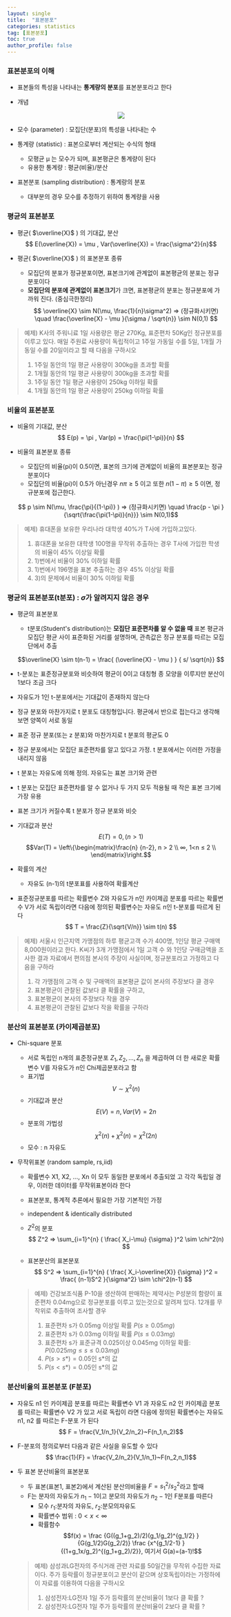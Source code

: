 ```yaml
---
layout: single
title:  "표본분포"
categories: statistics
tag: [표본분포]
toc: true
author_profile: false
---
```


### 표본분포의 이해

* 표본들의 특성을 나타내는 **통계량의 분포**를 표본분포라고 한다
* 개념

  <center><img src="../../images/2022-03-20-sampledist/pic-1.png" /></center>   

* 모수 (parameter) : 모집단(분포)의 특성을 나타내는 수
* 통계량 (statistic) : 표본으로부터 계산되는 수식의 형태
  * 모평균 μ 는 모수가 되며, 표본평균은 통계량이 된다
  * 유용한 통계량 : 평균(비율)/분산
  
* 표본분포 (sampling distribution) : 통계량의 분포
  * 대부분의 경우 모수를 추정하기 위하여 통계량을 사용

### 평균의 표본분포

* 평균( $\overline{X}$ ) 의 기대값, 분산
  $$ E(\overline{X}) = \mu , Var(\overline{X}) = \frac{\sigma^2}{n}$$

* 평균( $\overline{X}$ ) 의 표본분포 종류
  * 모집단의 분포가 정규분포이면, 표본크기에 관계없이 표본평균의 분포는 정규분포이다
  * **모집단의 분포에 관계없이 표본크기**가 크면, 표본평균의 분포는 정규분포에 가까워 진다. (중심극한정리)
  $$ \overline{X} \sim N(\mu, \frac{1}{n}\sigma^2) ⇒ (정규화시키면) \quad \frac{\overline{X} - \mu }{\sigma / \sqrt{n}} \sim N(0,1) $$

> 예제) K사의 주워니료 1일 사용량은 평균 270Kg, 표준편차 50Kg인 정규분포를 이루고 있다. 매일 주원료 사용량이 독립적이고 1주일 가동일 수를 5일, 1개월 가동일 수를 20일이라고 할 때 다음을 구하시오<br>
> 1) 1주일 동안의 1일 평균 사용량이 300kg을 초과할 확률<br>
> 2) 1개월 동안의 1일 평균 사용량이 300kg을 초과할 확률
> 2) 1주일 동안 1일 평균 사용량이 250kg 이하일 확률<br>
> 3) 1개월 동안의 1일 평균 사용량이 250kg 이하일 확률


### 비율의 표본분포
* 비율의 기대값, 분산
  $$ E(p) = \pi , Var(p) = \frac{\pi(1-\pi)}{n} $$

* 비율의 표본분포 종류
  * 모집단의 비율(pi)이 0.5이면, 표본의 크기에 관계없이 비율의 표본분포는 정규분포이다
  * 모집단의 비율(pi)이 0.5가 아닌경우 $n \pi≥5$ 이고 또한 $n (1-\pi)≥5$ 이면, 정규분포에 접근한다.

  $$ p \sim N(\mu, \frac{\pi}{(1-\pi)} ) ⇒ (정규화시키면) \quad \frac{p - \pi }{\sqrt{\frac{\pi(1-\pi)}{n}}} \sim N(0,1)$$

> 예제) 휴대폰을 보유한 우리나라 대학생 40%가 T사에 가입하고있다.<br>
> 1) 휴대폰을 보유한 대학생 100명을 무작위 추출하는 경우 T사에 가입한 학생의 비율이 45% 이상일 확률<br>
> 2) 1)번에서 비율이 30% 이하일 확률
> 2) 1)번에서 196명을 표본 추출하는 경우 45% 이상일 확률<br>
> 3) 3)의 문제에서 비율이 30% 이하일 확률

### 평균의 표본분포(t분포) : $\sigma$가 알려지지 않은 경우

* 평균의 표본분포
  * t분포(Student's distribution)는 **모집단 표준편차를 알 수 없을 때** 표본 평균과 모집단 평균 사이 표준화된 거리를 설명하며, 관측값은 정규 분포를 따르는 모집단에서 추출

  $$\overline{X} \sim t(n-1) = \frac{ (\overline{X} - \mu ) } { s/ \sqrt{n}}  $$

* t-분포는 표준정규분포와 비슷하여 평균이 0이고 대칭형 종  모양을 이루지만 분산이 1보다 조금 크다
* 자유도가 1인 t-분포에서는 기대값이 존재하지 않는다
* 정규 분포와 마찬가지로 t 분포도 대칭형입니다. 평균에서 반으로 접는다고 생각해보면 양쪽이 서로 동일
* 표준 정규 분포(또는 z 분포)와 마찬가지로 t 분포의 평균도 0
* 정규 분포에서는 모집단 표준편차를 알고 있다고 가정. t 분포에서는 이러한 가정을 내리지 않음
* t 분포는 자유도에 의해 정의. 자유도는 표본 크기와 관련
* t 분포는 모집단 표준편차를 알 수 없거나 두 가지 모두 적용될 때 작은 표본 크기에 가장 유용
* 표본 크기가 커질수록 t 분포가 정규 분포와 비슷
* 기대값과 분산
  $$ E(T) = 0, (n>1) $$
   $$Var(T) = \left\{\begin{matrix}\frac{n} {n-2}, n > 2 \\ ∞, 1<n ≤ 2 \\ \end{matrix}\right.$$

* 확률의 계산
  * 자유도 (n-1)의 t분포표를 사용하여 확률계산


* 표준정규분포를 따르는 확률변수 Z와 자유도가 n인 카이제곱  분포를 따르는 확률변수 V가 서로 독립이라면 다음에 정의된 확률변수는 자유도 n인 t-분포를 따르게 된다
  $$ T = \frac{Z}{\sqrt{V/n}} \sim t(n) $$

> 예제) 서울시 인근지역 가맹점의 하루 평균고객 수가 400명, 1인당 평균 구매액 8,000원이라고 한다. K씨가 3개 가맹점에서 1일 고객 수 와 1인당 구매금액을 조사한 결과 자료에서 편의점 본사의 주장이 사실이며, 정규분포라고 가정하고 다음을 구하라
> 1) 각 가맹점의 고객 수 및 구매액의 표본평균 값이 본사의 주장보다 클 경우
> 2) 표본평균이 관찰된 값보다 클 확률을 구하고, 
> 3) 표본평균이 본사의 주장보다 작을 경우
> 4) 표본평균이 관찰된 값보다 작을 확률을 구하라



### 분산의 표본분포 (카이제곱분포)
* Chi-square 분포
  * 서로 독립인 n개의 표준정규분포 $Z_1, Z_2, …, Z_n$ 을 제곱하여 더  한 새로운 확률변수 V를 자유도가 n인 Chi제곱분포라고 함
  * 표기법
    $$ V \sim \chi^2(n) $$
  * 기대값과 분산
    $$ E(V) = n, Var(V)=2n $$
  * 분포의 가법성
     $$ \chi^2(n)  + \chi^2(n) = \chi^2(2n) $$
  * 모수 : n 자유도
* 무작위표본 (random sample, rs,iid)
  * 확률변수 X1, X2, …, Xn 이 모두 동일한 분포에서 추출되었  고 각각 독립일 경우, 이러한 데이터를 무작위표본이라 한다
  * 표본분포, 통계적 추론에서 필요한 가장 기본적인 가정
  * independent & identically distributed
  * $Z^2$의 분포
    $$ Z^2 ⇒ \sum_{i=1}^{n} ( \frac{ X_i-\mu} {\sigma} )^2 \sim \chi^2(n) $$

  * 표본분산의 표본분포
    $$ S^2 ⇒  \sum_{i=1}^{n} ( \frac{ X_i-\overline{X}} {\sigma} )^2 = \frac{ (n-1)S^2 }{\sigma^2} \sim \chi^2(n-1) $$

  > 예제) 건강보조식품 P-10을 생산하여 판매하는 제약사는 P성분의 함량이 표준편차 0.04mg으로 정규분포를 이루고 있는것으로 알려져 있다.
  > 12개를 무작위로 추출하여 조사할 경우
  > 1) 표준편차 s가 0.05mg 이상일 확률 $P(s≥0.05mg)$
  > 2) 표준편차 s가 0.03mg 이하일 확률 $P(s≤0.03mg)$
  > 3) 표준편차 s가 표준규격 0.025이상 0.045mg 이하일 확률: $P(0.025mg≤s≤0.03mg)$
  > 4) $P(s>s*) = 0.05$인 s*의 값
  > 5) $P(s<s*) = 0.05$인 s*의 값

### 분산비율의 표본분포 (F분포)
* 자유도 n1 인 카이제곱 분포를 따르는 확률변수 V1 과 자유도  n2 인 카이제곱 분포를 따르는 확률변수 V2 가 있고 서로 독립이  라면 다음에 정의된 확률변수는 자유도 n1, n2 를 따르는 F-분포  가 된다
   $$ F = \frac{V_1/n_1}{V_2/n_2}~F(n_1,n_2)$$
* F-분포의 정의로부터 다음과 같은 사실을 유도할 수 있다
   $$ \frac{1}{F} = \frac{V_2/n_2}{V_1/n_1}~F(n_2,n_1)$$

* 두 표본 분산비율의 표본분포
  * 두 표본(표본1, 표본2)에서 계산된 분산의비율을 $F=s_1^2/s_2^2$라고 할때
  * F는 분자의 자유도가 $n_1-1$이고 분모의 자유도가 $n_2-1$인 F분포를 따른다
    * 모수 $r_1$:분자의 자유도, $r_2$:분모의자유도
    * 확률변수 범위 : $0<x<∞$
    * 확률함수
     $$f(x) = \frac {G((g_1+g_2)/2)(g_1/g_2)^{g_1/2} } {G(g_1/2)G(g_2/2)} \frac {x^{g_1/2-1} } {(1+g_1x/g_2)^{(g_1+g_2)/2}}, 여기서 G(a)=(a-1)!$$

  > 예제) 삼성과LG전자의 주식거래 관련 자료를 50일간을 무작위 수집한 자료이다. 주가 등락률이 정규분포이고 분산이 같으며 상호독립이라는 가정하에 이 자료를 이용하여 다음을 구하시오
  > 1) 삼성전자:LG전자 1일 주가 등락률의 분산비율이 1보다 클 확률 ?
  > 2) 삼성전자:LG전자 1일 주가 등락률의 분산비율이 2보다 클 확률 ?
